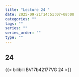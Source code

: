 ```yaml
---
title: "Lecture 24 "
date: 2025-09-21T14:51:07+08:00
categories: ""
tags: ""
series: ""
series_order: ""
type: ""
---
```


## 24 

{{< bilibili BV17b42177VG 24 >}}


